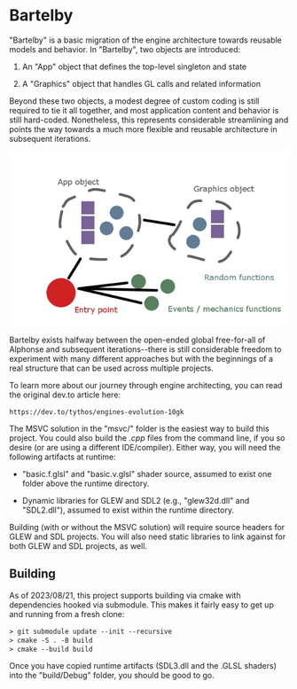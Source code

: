 # Bartelby

"Bartelby" is a basic migration of the engine architecture towards reusable
models and behavior. In "Bartelby", two objects are introduced:

1. An "App" object that defines the top-level singleton and state

1. A "Graphics" object that handles GL calls and related information

Beyond these two objects, a modest degree of custom coding is still required to
tie it all together, and most application content and behavior is still
hard-coded. Nonetheless, this represents considerable streamlining and points
the way towards a much more flexible and reusable architecture in subsequent
iterations.

![Bartelby Architecture](architecture.jpg)

Bartelby exists halfway between the open-ended global free-for-all of Alphonse
and subsequent iterations--there is still considerable freedom to experiment
with many different approaches but with the beginnings of a real structure that
can be used across multiple projects.

To learn more about our journey through engine architecting, you can read the
original dev.to article here:

    https://dev.to/tythos/engines-evolution-10gk

The MSVC solution in the "msvc/" folder is the easiest way to build this
project. You could also build the *.cpp* files from the command line, if you so
desire (or are using a different IDE/compiler). Either way, you will need the
following artifacts at runtime:

* "basic.f.glsl" and "basic.v.glsl" shader source, assumed to exist one folder
  above the runtime directory.

* Dynamic libraries for GLEW and SDL2 (e.g., "glew32d.dll" and "SDL2.dll"),
  assumed to exist within the runtime directory.

Building (with or without the MSVC solution) will require source headers for
GLEW and SDL projects. You will also need static libraries to link against for
both GLEW and SDL projects, as well.

## Building

As of 2023/08/21, this project supports building via cmake with dependencies
hooked via submodule. This makes it fairly easy to get up and running from a
fresh clone:

```
> git submodule update --init --recursive
> cmake -S . -B build
> cmake --build build
```

Once you have copied runtime artifacts (SDL3.dll and the .GLSL shaders) into
the "build/Debug" folder, you should be good to go.
